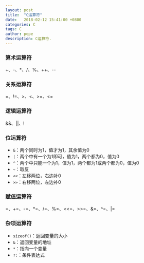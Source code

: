 ```yaml
---
layout: post
title:  "C运算符"
date:   2018-02-12 15:41:00 +0800
categories: C
tags: C
author: pepe
description: C运算符.
---
```


### **算术运算符**

+、-、*、/、%、++、--

### **关系运算符**

=、!=、>、<、>=、<=

### **逻辑运算符**

&&、||、!

### **位运算符**

* `&`：两个同时为1，值才为1，其余值为0
* `|`：两个中有一个为1即可，值为1，两个都为0，值为0
* `^`：两个中只能一个为1，值为1，两个都为1或两个都为0，值为0
* `~`：取反
* `<<`：左移两位，右边补0
* `>>`：右移两位，左边补0

### **赋值运算符**

=、+=、-=、*=、/=、%=、<<=、>>=、&=、^=、|=

### **杂项运算符**

* `sizeof()`：返回变量的大小
* `&`：返回变量的地址
* `*`：指向一个变量
* `?:`：条件表达式





